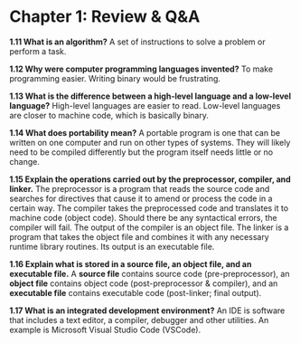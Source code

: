 # Chapter 1: Review & Q&A

**1.11 What is an algorithm?**
A set of instructions to solve a problem or perform a task.

**1.12 Why were computer programming languages invented?**
To make programming easier. Writing binary would be frustrating.

**1.13 What is the difference between a high-level language and a low-level language?**
High-level languages are easier to read. Low-level languages are closer to machine code, which is basically binary.

**1.14 What does portability mean?**
A portable program is one that can be written on one computer and run on other types of systems. They will likely need to be compiled differently but the program itself needs little or no change.

**1.15 Explain the operations carried out by the preprocessor, compiler, and linker.**
The preprocessor is a program that reads the source code and searches for directives that cause it to amend or process the code in a certain way. The compiler takes the preprocessed code and translates it to machine code (object code). Should there be any syntactical errors, the compiler will fail. The output of the compiler is an object file. The linker is a program that takes the object file and combines it with any necessary runtime library routines. Its output is an executable file.

**1.16 Explain what is stored in a source file, an object file, and an executable file.**
A **source file** contains source code (pre-preprocessor), an **object file** contains object code (post-preprocessor & compiler), and an **executable file** contains executable code (post-linker; final output). 

**1.17 What is an integrated development environment?**
An IDE is software that includes a text editor, a compiler, debugger and other utilities. An example is Microsoft Visual Studio Code (VSCode).